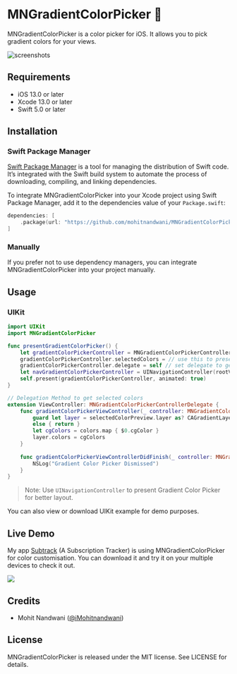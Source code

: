 # MNGradientColorPicker 🎨

MNGradientColorPicker is a color picker for iOS. It allows you to pick gradient colors for your views.

![screenshots](https://user-images.githubusercontent.com/28500428/198873350-a1382273-cc46-45ca-816a-6f38ce5a1003.svg)

## Requirements

- iOS 13.0 or later
- Xcode 13.0 or later
- Swift 5.0 or later

## Installation

### Swift Package Manager

[Swift Package Manager](https://swift.org/package-manager/) is a tool for managing the distribution of Swift code. It’s integrated with the Swift build system to automate the process of downloading, compiling, and linking dependencies.

To integrate MNGradientColorPicker into your Xcode project using Swift Package Manager, add it to the dependencies value of your `Package.swift`:

```swift
dependencies: [
    .package(url: "https://github.com/mohitnandwani/MNGradientColorPicker.git", .upToNextMajor(from: "0.1"))
]
```

### Manually

If you prefer not to use dependency managers, you can integrate MNGradientColorPicker into your project manually.

## Usage

### UIKit

```swift
import UIKit
import MNGradientColorPicker

func presentGradientColorPicker() {
    let gradientColorPickerController = MNGradientColorPickerController()
    gradientColorPickerController.selectedColors = // use this to preset selected colors
    gradientColorPickerController.delegate = self // set delegate to get the selected colors
    let navGradientColorPickerController = UINavigationController(rootViewController: gradientColorPickerController)
    self.present(gradientColorPickerController, animated: true)
}

// Delegation Method to get selected colors
extension ViewController: MNGradientColorPickerControllerDelegate {
    func gradientColorPickerViewController(_ controller: MNGradientColorPickerController, didSelect colors: [UIColor]) {
        guard let layer = selectedColorPreview.layer as? CAGradientLayer
        else { return }
        let cgColors = colors.map { $0.cgColor }
        layer.colors = cgColors
    }
    
    func gradientColorPickerViewControllerDidFinish(_ controller: MNGradientColorPickerController) {
        NSLog("Gradient Color Picker Dismissed")
    }
}
```

> Note: Use `UINavigationController` to present Gradient Color Picker for better layout.

You can also view or download UIKit example for demo purposes.

## Live Demo

My app [Subtrack](https://apps.apple.com/app/id1519946553) (A Subscription Tracker) is using MNGradientColorPicker for color customisation. You can download it and try it on your multiple devices to check it out.

<a href="https://apps.apple.com/app/id1519946553">
  <img src="https://user-images.githubusercontent.com/28500428/198873207-f9dfb253-167f-43e1-9df6-83d5d459dce8.svg">
</a>

## Credits

- Mohit Nandwani ([@iMohitnandwani](https://twitter.com/iMohitNandwani))

## License

MNGradientColorPicker is released under the MIT license. See LICENSE for details.
